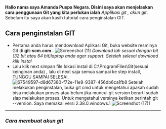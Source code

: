 **Hallo nama saya Amanda Puspa Negara. Disini saya akan menjelaskan cara penggunaan Git yang kita perlukan ialah** *Applikasi git , akun git*. Sebelum itu saya akan kasih tutorial cara penginstalan GIT.
## Cara penginstalan GIT
- Pertama anda harus mendownload Aplikasi Git, buka website resminya Git di **git-scm.com .**
![Screenshot (11)](https://user-images.githubusercontent.com/115678845/196313282-a1c77074-7ad0-4a88-b426-cf39a36e2e1e.png)
*Download lah sesuai dengan bit (32 bit atau 64 bit)laptop anda agar support. Setelah selesai download klik instal*
- Lalu klik next simpan file lokasi instal di C:\ProgramFiles\Git(sesuai keinginan anda) , lalu di next saja semua sampai ke step install, TUNGGU SAMPAI SELESAI.
![67549597-d8d67380-f72e-11e9-9387-456db6ca1fb8](https://user-images.githubusercontent.com/115678845/196313833-9622ec3c-6ffa-4e11-868d-e31dd0251b65.png)
Setelah melakukan penginstalan, buka git cmd untuk mengetahui apakah sudah bisa melakukan proses atau belum jika muncul git version berarti sudah siap melakukan proses. Untuk mengetahui versinya ketikan perintah git --version. Saya memakai versi 2.38.0.windows.1
![Screenshot (17)1](https://user-images.githubusercontent.com/115678845/196314974-dded3f93-5fff-4c3e-9a4b-cc175b9d9357.png)
-------------------------------------------------------------------------------------------
### _Cara membuat akun git_
